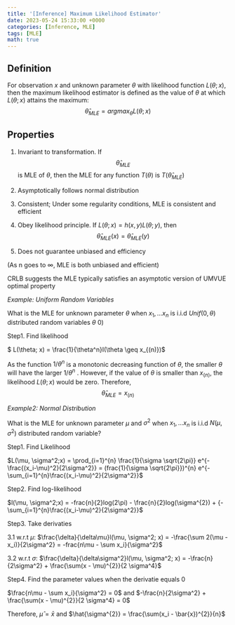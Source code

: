 ```yaml
---
title: '[Inference] Maximum Likelihood Estimator'
date: 2023-05-24 15:33:00 +0000
categories: [Inference, MLE]
tags: [MLE]
math: true
---
```


## Definition
For observation $x$ and unknown parameter $\theta$ with likelihood function $L(\theta;x)$, then the maximum likelihood estimator is defined as the value of $\theta$ at which $L(\theta;x)$ attains the maximum: $$\hat{\theta}_{MLE} = argmax_{\theta}L(\theta; x)$$

## Properties
1. Invariant to transformation. If $$\hat{\theta}_{MLE}$$ is MLE of $\theta$, then the MLE for any function $T(\theta)$ is $T(\hat{\theta}_{MLE})$

2. Asymptotically follows normal distribution 

3. Consistent; Under some regularity conditions, MLE is consistent and efficient

4. Obey likelihood principle. If $L(\theta;x) = h(x,y)L(\theta;y)$, then $$\hat{\theta}_{MLE}(x) = \hat{\theta}_{MLE}(y)$$

5. Does not guarantee unbiased and efficiency 

(As n goes to $\infty$, MLE is both unbiased and efficient)

CRLB suggests the MLE typically satisfies an asymptotic version of UMVUE optimal property


*Example: Uniform Random Variables*

What is the MLE for unknown parameter $\theta$ when $x_1, ... x_n$ is i.i.d $Unif(0, \theta)$ distributed random variables $\theta \> 0)$


Step1. Find likelihood 

$ L(\theta; x) = \frac{1}{\theta^n}I(\theta \geq x_{(n)})$


As the function $1/\theta^n$ is a monotonic decreasing function of $\theta$, the smaller $\theta$ will have the larger $1/\theta^n$ . However, if the value of $\theta$ is smaller than $x_{(n)}$, the likelihood $L(\theta; x)$ would be zero. Therefore, $$\hat{\theta}_{MLE} = x_{(n)}$$

*Example2: Normal Distribution*

What is the MLE for unknown parameter $\mu$ and $\sigma^{2}$ when $x_1, ... x_n$ is i.i.d $N(\mu, \sigma^{2})$ distributed random variable?


Step1. Find Likelihood

$L(\mu, \sigma^2;x) = \prod_{i=1}^{n} \frac{1}{\sigma \sqrt{2\pi}} e^{-\frac{(x_i-\mu)^2}{2\sigma^2}}
= (frac{1}{\sigma \sqrt{2\pi}})^{n} e^{-\sum_{i=1}^{n}\frac{(x_i-\mu)^2}{2\sigma^2}}$

Step2. Find log-likelihood

$l(\mu, \sigma^2;x) = -frac{n}{2}log(2\pi) - \frac{n}{2}log(\sigma^{2}) + {-\sum_{i=1}^{n}\frac{(x_i-\mu)^2}{2\sigma^2}}$


Step3. Take derivaties


3.1 w.r.t $\mu$: $\frac{\delta}{\delta\mu}l(\mu, \sigma^2; x) = -\frac{\sum 2(\mu - x_i)}{2\sigma^2} = -frac{n\mu - \sum x_i}{\sigma^2}$

3.2 w.r.t $\sigma$: $\frac{\delta}{\delta\sigma^2}l(\mu, \sigma^2; x) = -\frac{n}{2\sigma^2} + \frac{\sum(x - \mu)^{2}}{2 \sigma^4}$

Step4. Find the parameter values when the derivatie equals 0 

$\frac{n\mu - \sum x_i}{\sigma^2} = 0$ and $-\frac{n}{2\sigma^2} + \frac{\sum(x - \mu)^{2}}{2 \sigma^4} = 0$

Therefore, $\hat{\mu} = \bar{x}$ and $\hat{\sigma^{2}} = \frac{\sum(x_i - \bar{x})^{2}}{n}$






